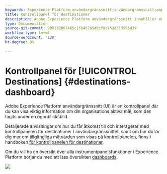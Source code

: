 ```yaml
---
keywords: Experience Platform;användargränssnitt;användargränssnitt;anpassning;kontrollpanel för licensanvändning;kontrollpanel;licensanvändning;berättigande;förbrukning
title: Kontrollpanel för destinationer
description: Adobe Experience Platform användargränssnitt innehåller en kontrollpanel där du kan visa viktig information om organisationens aktiva destinationer.
type: Documentation
source-git-commit: 998332007465c1f8457b5d8cf0e153d513505d39
workflow-type: tm+mt
source-wordcount: '120'
ht-degree: 0%

---
```



# Kontrollpanel för [!UICONTROL Destinations] {#destinations-dashboard}

Adobe Experience Platform användargränssnitt (UI) är en kontrollpanel där du kan visa viktig information om din organisations aktiva mål, som den tagits under en ögonblicksbild.

Detaljerade anvisningar om hur du får åtkomst till och interagerar med kontrollpanelen för destinationer i användargränssnittet, samt om hur du lär dig mer om tillgängliga mätvärden som visas på kontrollpanelen, finns i handboken [för kontrollpanelen för destinationer](../dashboards/guides/destinations.md).

Om du vill ha en översikt över alla instrumentpanelsfunktioner i Experience Platform börjar du med att läsa översikten [dashboards](../../dashboards/home.md).

![](images/destinations-dashboard/dashboard-overview.png)